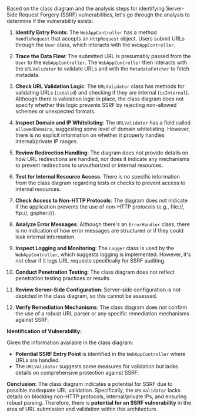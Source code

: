 Based on the class diagram and the analysis steps for identifying Server-Side Request Forgery (SSRF) vulnerabilities, let's go through the analysis to determine if the vulnerability exists:

1. **Identify Entry Points**: The `WebAppController` has a method `handleRequest` that accepts an `HttpRequest` object. Users submit URLs through the `User` class, which interacts with the `WebAppController`.

2. **Trace the Data Flow**: The submitted URL is presumably passed from the `User` to the `WebAppController`. The `WebAppController` then interacts with the `URLValidator` to validate URLs and with the `MetadataFetcher` to fetch metadata.

3. **Check URL Validation Logic**: The `URLValidator` class has methods for validating URLs (`isValid`) and checking if they are internal (`isInternal`). Although there is validation logic in place, the class diagram does not specify whether this logic prevents SSRF by rejecting non-allowed schemes or unexpected formats.

4. **Inspect Domain and IP Whitelisting**: The `URLValidator` has a field called `allowedDomains`, suggesting some level of domain whitelisting. However, there is no explicit information on whether it properly handles internal/private IP ranges.

5. **Review Redirection Handling**: The diagram does not provide details on how URL redirections are handled, nor does it indicate any mechanisms to prevent redirections to unauthorized or internal resources.

6. **Test for Internal Resource Access**: There is no specific information from the class diagram regarding tests or checks to prevent access to internal resources.

7. **Check Access to Non-HTTP Protocols**: The diagram does not indicate if the application prevents the use of non-HTTP protocols (e.g., file://, ftp://, gopher://).

8. **Analyze Error Messages**: Although there's an `ErrorHandler` class, there is no indication of how error messages are structured or if they could leak internal information.

9. **Inspect Logging and Monitoring**: The `Logger` class is used by the `WebAppController`, which suggests logging is implemented. However, it's not clear if it logs URL requests specifically for SSRF auditing.

10. **Conduct Penetration Testing**: The class diagram does not reflect penetration testing practices or results.

11. **Review Server-Side Configuration**: Server-side configuration is not depicted in the class diagram, so this cannot be assessed.

12. **Verify Remediation Mechanisms**: The class diagram does not confirm the use of a robust URL parser or any specific remediation mechanisms against SSRF.

**Identification of Vulnerability:**

Given the information available in the class diagram:
- **Potential SSRF Entry Point** is identified in the `WebAppController` where URLs are handled.
- The `URLValidator` suggests some measures for validation but lacks details on comprehensive protection against SSRF.

**Conclusion:** 
The class diagram indicates a potential for SSRF due to possible inadequate URL validation. Specifically, the `URLValidator` lacks details on blocking non-HTTP protocols, internal/private IPs, and ensuring robust parsing. Therefore, there is **potential for an SSRF vulnerability** in the area of URL submission and validation within this architecture.